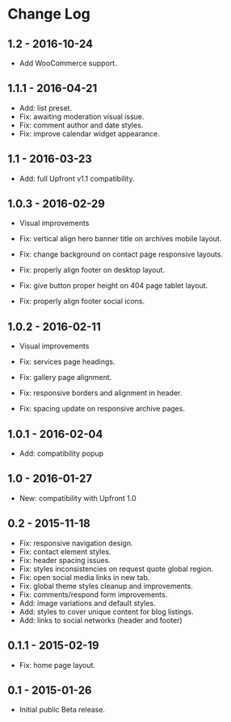 Change Log
============


1.2 - 2016-10-24
-------------------------------------------------------------------------------
- Add WooCommerce support.

1.1.1 - 2016-04-21
-------------------------------------------------------------------------------
- Add: list preset.
- Fix: awaiting moderation visual issue.
- Fix: comment author and date styles.
- Fix: improve calendar widget appearance.

1.1 - 2016-03-23
-------------------------------------------------------------------------------
- Add: full Upfront v1.1 compatibility.

1.0.3 - 2016-02-29
-------------------------------------------------------------------------------
- Visual improvements

- Fix: vertical align hero banner title on archives mobile layout.
- Fix: change background on contact page responsive layouts.
- Fix: properly align footer on desktop layout.
- Fix: give button proper height on 404 page tablet layout.
- Fix: properly align footer social icons.

1.0.2 - 2016-02-11
-------------------------------------------------------------------------------
- Visual improvements

- Fix: services page headings.
- Fix: gallery page alignment.
- Fix: responsive borders and alignment in header.
- Fix: spacing update on responsive archive pages.

1.0.1 - 2016-02-04
-------------------------------------------------------------------------------
- Add: compatibility popup

1.0 - 2016-01-27
-------------------------------------------------------------------------------
- New: compatibility with Upfront 1.0

0.2 - 2015-11-18
-------------------------------------------------------------------------------
- Fix: responsive navigation design.
- Fix: contact element styles.
- Fix: header spacing issues.
- Fix: styles inconsistencies on request quote global region.
- Fix: open social media links in new tab.
- Fix: global theme styles cleanup and improvements.
- Fix: comments/respond form improvements.
- Add: image variations and default styles.
- Add: styles to cover unique content for blog listings.
- Add: links to social networks (header and footer)

0.1.1 - 2015-02-19
-------------------------------------------------------------------------------
- Fix: home page layout.

0.1 - 2015-01-26
-------------------------------------------------------------------------------
- Initial public Beta release.

